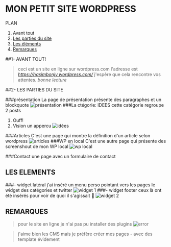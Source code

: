 # MON PETIT SITE WORDPRESS

PLAN

1. Avant tout
2. [Les parties du site](#ptiesite)
3. [Les éléments](#elts)
4. [Remarques](#Remarques)

##1- AVANT TOUT!
  >ceci est un site en ligne sur wordpress.com
  >l'adresse est *https://hasimbonjy.wordpress.com/*
  >j'espère que cela rencontre vos attentes.
  >_bonne lecture_
  
##2- LES PARTIES DU SITE <a id="ptiesite"></a>

###présentation
  La page de présentation présente des paragraphes 
    et un blockquote
![présentation](https://hasimbonjy.files.wordpress.com/2015/09/pres.png)
###La ctégorie: IDEES
  cette catégorie regroupe 2 posts
  1. Ouff!
  2. Vision
    un appercu
![idées](https://hasimbonjy.files.wordpress.com/2015/09/cat_idees.png)

###Articles
  C'est une page qui montre la définition d'un article selon wordpress
![articles](https://hasimbonjy.files.wordpress.com/2015/09/article.png)
###WP en local 
  C'est une autre page qui présente des screenshout de mon WP local 
![wp local](https://hasimbonjy.files.wordpress.com/2015/09/wp-local.png)

###Contact
  une page avec un formulaire de contact 
  
## LES ELEMENTS  <a id="elts"></a> 
###- widget latéral 
j'ai inséré un menu perso pointant vers les pages 
le widget des catégories et twitter
 ![widget 1](https://hasimbonjy.files.wordpress.com/2015/09/widget1.png)
###- widget footer 
ceux là ont été insérés pour voir de quoi il s'agissait :tongue:
 ![widget 2](https://hasimbonjy.files.wordpress.com/2015/09/widget2.png)

## REMARQUES  <a id="Remarques"></a> 
> pour le site en ligne je n'ai pas pu installer des plugins
![error ](https://hasimbonjy.files.wordpress.com/2015/09/plug.png)

>j'aime bien les CMS mais je préfère créer mes pages - avec des template évidement 


  
  


